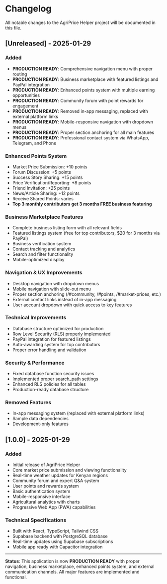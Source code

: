 
# Changelog

All notable changes to the AgriPrice Helper project will be documented in this file.

## [Unreleased] - 2025-01-29

### Added
- **PRODUCTION READY**: Comprehensive navigation menu with proper routing
- **PRODUCTION READY**: Business marketplace with featured listings and PayPal integration
- **PRODUCTION READY**: Enhanced points system with multiple earning opportunities
- **PRODUCTION READY**: Community forum with point rewards for engagement
- **PRODUCTION READY**: Removed in-app messaging, replaced with external platform links
- **PRODUCTION READY**: Mobile-responsive navigation with dropdown menus
- **PRODUCTION READY**: Proper section anchoring for all main features
- **PRODUCTION READY**: Professional contact system via WhatsApp, Telegram, and Phone

### Enhanced Points System
- Market Price Submission: +10 points
- Forum Discussion: +5 points  
- Success Story Sharing: +15 points
- Price Verification/Reporting: +8 points
- Friend Invitation: +25 points
- News/Article Sharing: +12 points
- Receive Shared Points: varies
- **Top 3 monthly contributors get 3 months FREE business featuring**

### Business Marketplace Features
- Complete business listing form with all relevant fields
- Featured listings system (free for top contributors, $20 for 3 months via PayPal)
- Business verification system
- Contact tracking and analytics
- Search and filter functionality
- Mobile-optimized display

### Navigation & UX Improvements
- Desktop navigation with dropdown menus
- Mobile navigation with slide-out menu
- Proper section anchoring (/#community, /#points, /#market-prices, etc.)
- External contact links instead of in-app messaging
- User account dropdown with quick access to key features

### Technical Improvements
- Database structure optimized for production
- Row Level Security (RLS) properly implemented
- PayPal integration for featured listings
- Auto-awarding system for top contributors
- Proper error handling and validation

### Security & Performance
- Fixed database function security issues
- Implemented proper search_path settings
- Enhanced RLS policies for all tables
- Production-ready database structure

### Removed Features
- In-app messaging system (replaced with external platform links)
- Sample data dependencies
- Development-only features

## [1.0.0] - 2025-01-29

### Added
- Initial release of AgriPrice Helper
- Core market price submission and viewing functionality
- Real-time weather updates for Kenyan regions
- Community forum and expert Q&A system
- User points and rewards system
- Basic authentication system
- Mobile-responsive interface
- Agricultural analytics with charts
- Progressive Web App (PWA) capabilities

### Technical Specifications
- Built with React, TypeScript, Tailwind CSS
- Supabase backend with PostgreSQL database
- Real-time updates using Supabase subscriptions
- Mobile app ready with Capacitor integration

---

**Status**: This application is now **PRODUCTION READY** with proper navigation, business marketplace, enhanced points system, and external communication channels. All major features are implemented and functional.
